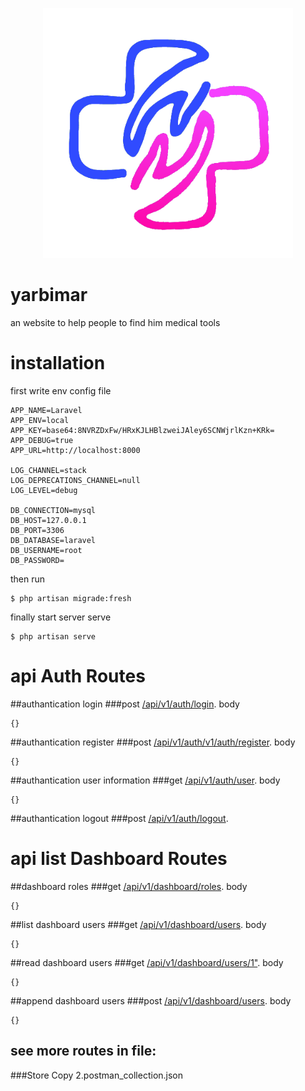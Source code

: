 <p align="center"><a href="https://laravel.com" target="_blank"><img src="logo.png" width="400" alt="Laravel Logo"></a></p>



# yarbimar
an website to help people to find him medical tools
# installation
first write env config file
```env
APP_NAME=Laravel
APP_ENV=local
APP_KEY=base64:8NVRZDxFw/HRxKJLHBlzweiJAley6SCNWjrlKzn+KRk=
APP_DEBUG=true
APP_URL=http://localhost:8000

LOG_CHANNEL=stack
LOG_DEPRECATIONS_CHANNEL=null
LOG_LEVEL=debug

DB_CONNECTION=mysql
DB_HOST=127.0.0.1
DB_PORT=3306
DB_DATABASE=laravel
DB_USERNAME=root
DB_PASSWORD=

```
then run 
```shell
$ php artisan migrade:fresh
```
finally start server serve
```shell
$ php artisan serve
```

# api Auth Routes
##authantication login
###post [/api/v1/auth/login](http://localhost:8000/api/v1/auth/login).
body
```
{}
```
##authantication register
###post [/api/v1/auth/v1/auth/register](http://localhost:8000/api/v1/auth/register).
body
```
{}
```
##authantication user information
###get [/api/v1/auth/user](http://localhost:8000/api/v1/auth/user).
body
```
{}
```

##authantication logout
###post [/api/v1/auth/logout](http://localhost:8000/api/v1/auth/logout).

# api list Dashboard Routes
##dashboard roles
###get [/api/v1/dashboard/roles](http://localhost:8000/api/v1/dashboard/roles).
body
```
{}
```
##list dashboard users
###get [/api/v1/dashboard/users](http://localhost:8000/api/v1/dashboard/users).
body
```
{}
```
##read dashboard users
###get [/api/v1/dashboard/users/1"](http://localhost:8000/api/v1/dashboard/users/1).
body
```
{}
```
##append dashboard users
###post [/api/v1/dashboard/users](http://localhost:8000/api/v1/dashboard/users).
body
```
{}
```
## see more routes in file:
###Store Copy 2.postman_collection.json
